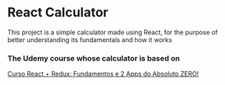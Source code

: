 # React Calculator
This project is a simple calculator made using React, for the purpose of better understanding its fundamentals and how it works

### The Udemy course whose calculator is based on
[Curso React + Redux: Fundamentos e 2 Apps do Absoluto ZERO!](https://www.udemy.com/share/101qNE3@IfV-RGSxlJ_VAn3cE_udfRdh5NxcZTOyW6Uvt-rxAsxbxOzaui9IwP2ktUKoQYf8/)